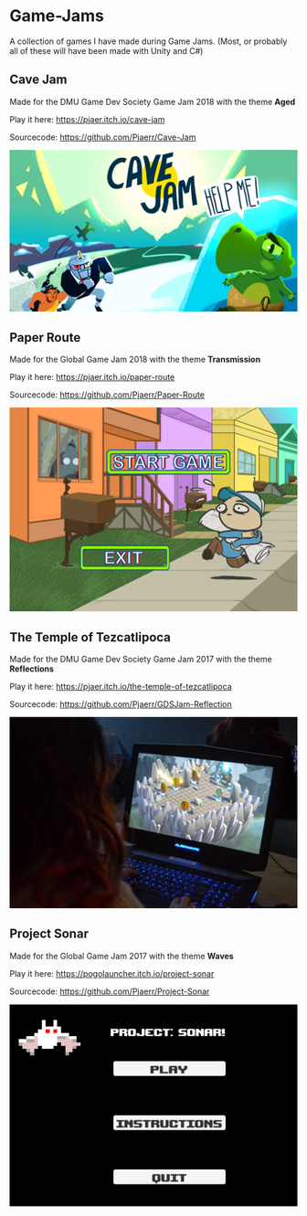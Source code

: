 # Game-Jams
A collection of games I have made during Game Jams. (Most, or probably all of these will have been made with Unity and C#)


## Cave Jam
Made for the DMU Game Dev Society Game Jam 2018 with the theme **Aged**

Play it here: https://pjaer.itch.io/cave-jam

Sourcecode: https://github.com/Pjaerr/Cave-Jam

![Cave Jam Screenshot](cavejam.jpg?raw=true)

## Paper Route
Made for the Global Game Jam 2018 with the theme **Transmission**

Play it here: https://pjaer.itch.io/paper-route

Sourcecode: https://github.com/Pjaerr/Paper-Route

![Paper Route Screenshot](paperroute.png?raw=true)

## The Temple of Tezcatlipoca
Made for the DMU Game Dev Society Game Jam 2017 with the theme **Reflections**

Play it here: https://pjaer.itch.io/the-temple-of-tezcatlipoca

Sourcecode: https://github.com/Pjaerr/GDSJam-Reflection

![Temple Of Tezatlipoca Screenshot](gdsreflection.jpg?raw=true)


## Project Sonar
Made for the Global Game Jam 2017 with the theme **Waves**

Play it here: https://pogolauncher.itch.io/project-sonar

Sourcecode: https://github.com/Pjaerr/Project-Sonar

![Project Sonar Screenshot](projectsonar.png?raw=true)
